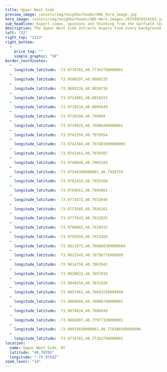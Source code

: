 ```yaml
---
title: Upper West Side
preview_image: /assets/img/neighborhoods/UWS_hero_image.jpg
hero_image: /assets/img/neighborhoods/UWS-Hero-images-20150918154102.jpg
sub_headline: Expert views, opinions and thinking from the Garfield team.
description: The Upper West Side attracts buyers from every background. Beautiful parks (including Central Park and Riverside Park), fine schools and renowned food emporiums as well as some of the world’s top cultural institutions, such as The Museum of Natural History, Lincoln Center, Children’s Museum of Manhattan and New York’s Historical Society populate the area. Neighborhood shopping includes everything from sidewalk book vendors, to unique boutiques, to national brands. While the city’s top three restaurants, are all here, the true heart of food life here lies in the ubiquitous cafes and bagel shops. The Upper West Side is a dream spot for families and singles alike.
left: "32"
right_top: "1223"
right_bottom:
  - 
    price_tag: ""
    simple_graphic: "58"
border_coordinates:
  - 
    longitude_latitude: -73.9778781,40.77362750000001
  - 
    longitude_latitude: -73.9580297,40.8006535
  - 
    longitude_latitude: -73.9685226,40.8050716
  - 
    longitude_latitude: -73.9714881,40.8010153
  - 
    longitude_latitude: -73.9719216,40.8005649
  - 
    longitude_latitude: -73.9726598,40.799989
  - 
    longitude_latitude: -73.9734923,40.79906460000001
  - 
    longitude_latitude: -73.9742559,40.7979954
  - 
    longitude_latitude: -73.9742384,40.797481600000005
  - 
    longitude_latitude: -73.9742461,40.7970387
  - 
    longitude_latitude: -73.9746048,40.7965103
  - 
    longitude_latitude: -73.97549380000001,40.7958759
  - 
    longitude_latitude: -73.9762418,40.7955168
  - 
    longitude_latitude: -73.9769651,40.7945061
  - 
    longitude_latitude: -73.9771672,40.7932646
  - 
    longitude_latitude: -73.9773585,40.7926161
  - 
    longitude_latitude: -73.9777643,40.7922925
  - 
    longitude_latitude: -73.9788083,40.7918915
  - 
    longitude_latitude: -73.9795656,40.7913169
  - 
    longitude_latitude: -73.9811873,40.788868300000004
  - 
    longitude_latitude: -73.9812549,40.78796779999999
  - 
    longitude_latitude: -73.9814758,40.7863943
  - 
    longitude_latitude: -73.9820033,40.7857819
  - 
    longitude_latitude: -73.9846454,40.7831926
  - 
    longitude_latitude: -73.9857462,40.78043159999999
  - 
    longitude_latitude: -73.9868686,40.78088760000001
  - 
    longitude_latitude: -73.9874824,40.7806949
  - 
    longitude_latitude: -73.9882807,40.77977320000001
  - 
    longitude_latitude: -73.98933650000001,40.778380399999996
  - 
    longitude_latitude: -73.9778781,40.77362750000001
location:
  name: Upper West Side, NY
  latitude: "40.78705"
  longitude: "-73.97542"
zoom_level: "14"
---
```

